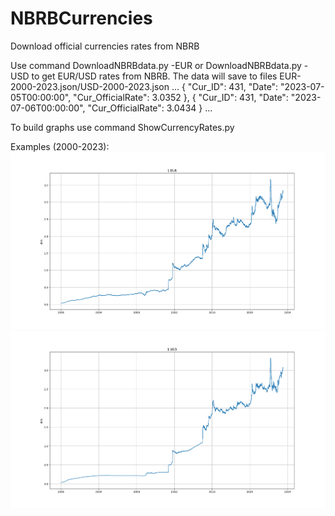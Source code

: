 # NBRBCurrencies
Download official currencies rates from NBRB

Use command
    DownloadNBRBdata.py -EUR
or
    DownloadNBRBdata.py -USD
to get EUR/USD rates from NBRB.
The data will save to files EUR-2000-2023.json/USD-2000-2023.json
    ...
    {
        "Cur_ID": 431,
        "Date": "2023-07-05T00:00:00",
        "Cur_OfficialRate": 3.0352
    },
    {
        "Cur_ID": 431,
        "Date": "2023-07-06T00:00:00",
        "Cur_OfficialRate": 3.0434
    }
    ...

To build graphs use command
    ShowCurrencyRates.py

Examples (2000-2023):
![EUR](Examples/eur.png) ![USD](Examples/usd.png)